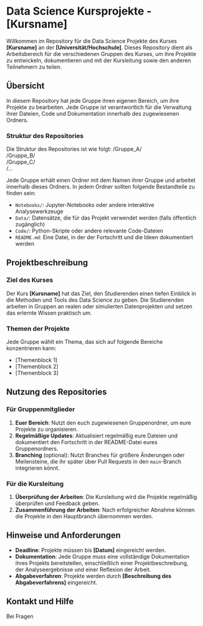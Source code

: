 # Data Science Kursprojekte - [Kursname]

Willkommen im Repository für die Data Science Projekte des Kurses **[Kursname]** an der **[Universität/Hochschule]**. Dieses Repository dient als Arbeitsbereich für die verschiedenen Gruppen des Kurses, um ihre Projekte zu entwickeln, dokumentieren und mit der Kursleitung sowie den anderen Teilnehmern zu teilen.

## Übersicht

In diesem Repository hat jede Gruppe ihren eigenen Bereich, um ihre Projekte zu bearbeiten. Jede Gruppe ist verantwortlich für die Verwaltung ihrer Dateien, Code und Dokumentation innerhalb des zugewiesenen Ordners.

### Struktur des Repositories

Die Struktur des Repositories ist wie folgt:
/Gruppe_A/  
/Gruppe_B/  
/Gruppe_C/  
/...


Jede Gruppe erhält einen Ordner mit dem Namen ihrer Gruppe und arbeitet innerhalb dieses Ordners. In jedem Ordner sollten folgende Bestandteile zu finden sein:

- `Notebooks/`: Jupyter-Notebooks oder andere interaktive Analysewerkzeuge
- `Data/`: Datensätze, die für das Projekt verwendet werden (falls öffentlich zugänglich)
- `Code/`: Python-Skripte oder andere relevante Code-Dateien
- `README.md`: Eine Datei, in der der Fortschritt und die Ideen dokumentiert werden

## Projektbeschreibung

### Ziel des Kurses

Der Kurs **[Kursname]** hat das Ziel, den Studierenden einen tiefen Einblick in die Methoden und Tools des Data Science zu geben. Die Studierenden arbeiten in Gruppen an realen oder simulierten Datenprojekten und setzen das erlernte Wissen praktisch um.

### Themen der Projekte

Jede Gruppe wählt ein Thema, das sich auf folgende Bereiche konzentrieren kann:
- [Themenblock 1]
- [Themenblock 2]
- [Themenblock 3]

## Nutzung des Repositories

### Für Gruppenmitglieder

1. **Euer Bereich**: Nutzt den euch zugewiesenen Gruppenordner, um eure Projekte zu organisieren.
2. **Regelmäßige Updates**: Aktualisiert regelmäßig eure Dateien und dokumentiert den Fortschritt in der README-Datei eures Gruppenordners.
3. **Branching** (optional): Nutzt Branches für größere Änderungen oder Meilensteine, die ihr später über Pull Requests in den `main`-Branch integrieren könnt.

### Für die Kursleitung

1. **Überprüfung der Arbeiten**: Die Kursleitung wird die Projekte regelmäßig überprüfen und Feedback geben.
2. **Zusammenführung der Arbeiten**: Nach erfolgreicher Abnahme können die Projekte in den Hauptbranch übernommen werden.

## Hinweise und Anforderungen

- **Deadline**: Projekte müssen bis **[Datum]** eingereicht werden.
- **Dokumentation**: Jede Gruppe muss eine vollständige Dokumentation ihres Projekts bereitstellen, einschließlich einer Projektbeschreibung, der Analyseergebnisse und einer Reflexion der Arbeit.
- **Abgabeverfahren**: Projekte werden durch **[Beschreibung des Abgabeverfahrens]** eingereicht.

## Kontakt und Hilfe

Bei Fragen

